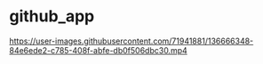 # github_app


https://user-images.githubusercontent.com/71941881/136666348-84e6ede2-c785-408f-abfe-db0f506dbc30.mp4


